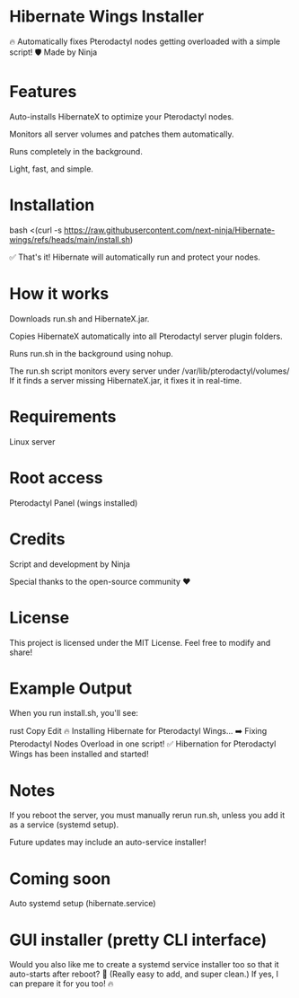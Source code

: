 # Hibernate Wings Installer
🔥 Automatically fixes Pterodactyl nodes getting overloaded with a simple script!
🛡 Made by Ninja

# Features
Auto-installs HibernateX to optimize your Pterodactyl nodes.

Monitors all server volumes and patches them automatically.

Runs completely in the background.

Light, fast, and simple.

# Installation

bash <(curl -s https://raw.githubusercontent.com/next-ninja/Hibernate-wings/refs/heads/main/install.sh)

✅ That's it! Hibernate will automatically run and protect your nodes.

# How it works
Downloads run.sh and HibernateX.jar.

Copies HibernateX automatically into all Pterodactyl server plugin folders.

Runs run.sh in the background using nohup.

The run.sh script monitors every server under /var/lib/pterodactyl/volumes/
If it finds a server missing HibernateX.jar, it fixes it in real-time.

# Requirements
Linux server

# Root access

Pterodactyl Panel (wings installed)

# Credits
Script and development by Ninja

Special thanks to the open-source community ❤️

# License
This project is licensed under the MIT License.
Feel free to modify and share!

# Example Output
When you run install.sh, you'll see:

rust
Copy
Edit
🔥 Installing Hibernate for Pterodactyl Wings...
➡️  Fixing Pterodactyl Nodes Overload in one script!
✅ Hibernation for Pterodactyl Wings has been installed and started!
# Notes
If you reboot the server, you must manually rerun run.sh, unless you add it as a service (systemd setup).

Future updates may include an auto-service installer!

# Coming soon
Auto systemd setup (hibernate.service)

# GUI installer (pretty CLI interface)

Would you also like me to create a systemd service installer too so that it auto-starts after reboot? 🚀 (Really easy to add, and super clean.)
If yes, I can prepare it for you too! 🔥
